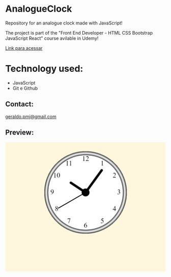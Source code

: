 # AnalogueClock
Repository for an analogue clock made with JavaScript!

The project is part of the "Front End Developer - HTML CSS Bootstrap JavaScript React" course avilable in Udemy!

[Link para acessar](https://geraldopmj.github.io/AnalogueClock/)

# Technology used:

- JavaScript
- Git e Github

## Contact:

geraldo.pmj@gmail.com

## Preview:

![preview](./preview.png)
